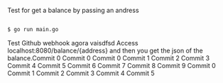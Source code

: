 Test for get a balance by passing an andress

```sh

$ go run main.go

```
Test Github webhook agora vaisdfsd
Access localhost:8080/balance/{address} and then you get the json of the balance.Commit 0
Commit 0
Commit 0
Commit 1
Commit 2
Commit 3
Commit 4
Commit 5
Commit 6
Commit 7
Commit 8
Commit 9
Commit 0
Commit 1
Commit 2
Commit 3
Commit 4
Commit 5
